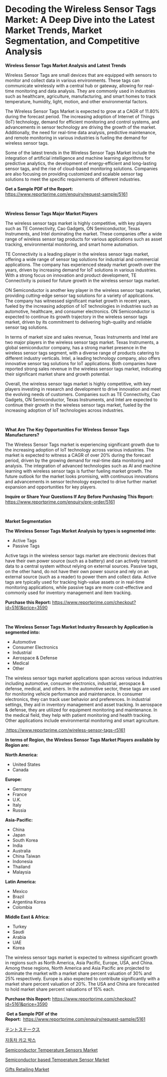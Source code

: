 <p><h1>Decoding the Wireless Sensor Tags Market: A Deep Dive into the Latest Market Trends, Market Segmentation, and Competitive Analysis</h1></p><p><strong>Wireless Sensor Tags Market Analysis and Latest Trends</strong></p>
<p><p>Wireless Sensor Tags are small devices that are equipped with sensors to monitor and collect data in various environments. These tags can communicate wirelessly with a central hub or gateway, allowing for real-time monitoring and data analysis. They are commonly used in industries such as healthcare, agriculture, manufacturing, and smart homes to track temperature, humidity, light, motion, and other environmental factors.</p><p>The Wireless Sensor Tags Market is expected to grow at a CAGR of 11.80% during the forecast period. The increasing adoption of Internet of Things (IoT) technology, demand for efficient monitoring and control systems, and advancements in sensor technology are driving the growth of the market. Additionally, the need for real-time data analysis, predictive maintenance, and remote monitoring in various industries is fueling the demand for wireless sensor tags.</p><p>Some of the latest trends in the Wireless Sensor Tags Market include the integration of artificial intelligence and machine learning algorithms for predictive analytics, the development of energy-efficient and long-lasting sensor tags, and the rise of cloud-based monitoring solutions. Companies are also focusing on providing customized and scalable sensor tag solutions to meet the specific requirements of different industries.</p></p>
<p><strong>Get a Sample PDF of the Report:&nbsp;</strong> <a href="https://www.reportprime.com/enquiry/request-sample/5161">https://www.reportprime.com/enquiry/request-sample/5161</a></p>
<p>&nbsp;</p>
<p><strong>Wireless Sensor Tags Major Market Players</strong></p>
<p><p>The wireless sensor tags market is highly competitive, with key players such as TE Connectivity, Cao Gadgets, ON Semiconductor, Texas Instruments, and Intel dominating the market. These companies offer a wide range of wireless sensor tag products for various applications such as asset tracking, environmental monitoring, and smart home automation.</p><p>TE Connectivity is a leading player in the wireless sensor tags market, offering a wide range of sensor tag solutions for industrial and commercial applications. The company has experienced steady market growth over the years, driven by increasing demand for IoT solutions in various industries. With a strong focus on innovation and product development, TE Connectivity is poised for future growth in the wireless sensor tags market.</p><p>ON Semiconductor is another key player in the wireless sensor tags market, providing cutting-edge sensor tag solutions for a variety of applications. The company has witnessed significant market growth in recent years, fueled by the increasing adoption of IoT technologies in industries such as automotive, healthcare, and consumer electronics. ON Semiconductor is expected to continue its growth trajectory in the wireless sensor tags market, driven by its commitment to delivering high-quality and reliable sensor tag solutions.</p><p>In terms of market size and sales revenue, Texas Instruments and Intel are two major players in the wireless sensor tags market. Texas Instruments, a global semiconductor company, has a strong market presence in the wireless sensor tags segment, with a diverse range of products catering to different industry verticals. Intel, a leading technology company, also offers innovative sensor tag solutions for IoT applications. Both companies have reported strong sales revenue in the wireless sensor tags market, indicating their significant market share and growth potential.</p><p>Overall, the wireless sensor tags market is highly competitive, with key players investing in research and development to drive innovation and meet the evolving needs of customers. Companies such as TE Connectivity, Cao Gadgets, ON Semiconductor, Texas Instruments, and Intel are expected to continue their growth in the wireless sensor tags market, fueled by the increasing adoption of IoT technologies across industries.</p></p>
<p>&nbsp;</p>
<p><strong>What Are The Key Opportunities For Wireless Sensor Tags Manufacturers?</strong></p>
<p><p>The Wireless Sensor Tags market is experiencing significant growth due to the increasing adoption of IoT technology across various industries. The market is expected to witness a CAGR of over 20% during the forecast period, driven by the growing demand for real-time data monitoring and analysis. The integration of advanced technologies such as AI and machine learning with wireless sensor tags is further fueling market growth. The future outlook for the market looks promising, with continuous innovations and advancements in sensor technology expected to drive further market expansion and opportunities for key players.</p></p>
<p><strong>Inquire or Share Your Questions If Any Before Purchasing This Report:</strong> <a href="https://www.reportprime.com/enquiry/pre-order/5161">https://www.reportprime.com/enquiry/pre-order/5161</a></p>
<p>&nbsp;</p>
<p><strong>Market Segmentation</strong></p>
<p><strong>The Wireless Sensor Tags Market Analysis by types is segmented into:</strong></p>
<p><ul><li>Active Tags</li><li>Passive Tags</li></ul></p>
<p><p>Active tags in the wireless sensor tags market are electronic devices that have their own power source (such as a battery) and can actively transmit data to a central system without relying on external sources. Passive tags, on the other hand, do not have their own power source and rely on an external source (such as a reader) to power them and collect data. Active tags are typically used for tracking high-value assets or in real-time monitoring applications, while passive tags are more cost-effective and commonly used for inventory management and item tracking.</p></p>
<p><strong>Purchase this Report:&nbsp;</strong><a href="https://www.reportprime.com/checkout?id=5161&price=3590">https://www.reportprime.com/checkout?id=5161&price=3590</a></p>
<p>&nbsp;</p>
<p><strong>The Wireless Sensor Tags Market Industry Research by Application is segmented into:</strong></p>
<p><ul><li>Automotive</li><li>Consumer Electronics</li><li>Industrial</li><li>Aerospace & Defense</li><li>Medical</li><li>Other</li></ul></p>
<p><p>The wireless sensor tags market applications span across various industries including automotive, consumer electronics, industrial, aerospace & defense, medical, and others. In the automotive sector, these tags are used for monitoring vehicle performance and maintenance. In consumer electronics, they can track user behavior and preferences. In industrial settings, they aid in inventory management and asset tracking. In aerospace & defense, they are utilized for equipment monitoring and maintenance. In the medical field, they help with patient monitoring and health tracking. Other applications include environmental monitoring and smart agriculture.</p></p>
<p><a href="https://www.reportprime.com/wireless-sensor-tags-r5161">&nbsp;https://www.reportprime.com/wireless-sensor-tags-r5161</a></p>
<p><strong>In terms of Region, the Wireless Sensor Tags Market Players available by Region are:</strong></p>
<p>
    <p> <strong> North America: </strong>
        <ul>
            <li>United States</li>
            <li>Canada</li>
        </ul>
        </p> 
    <p> <strong> Europe: </strong>
        <ul>
            <li>Germany</li>
            <li>France</li>
            <li>U.K.</li>
            <li>Italy</li>
            <li>Russia</li>
        </ul>
        </p> 
    <p> <strong> Asia-Pacific: </strong>
        <ul>
            <li>China</li>
            <li>Japan</li>
            <li>South Korea</li>
            <li>India</li>
            <li>Australia</li>
            <li>China Taiwan</li>
            <li>Indonesia</li>
            <li>Thailand</li>
            <li>Malaysia</li>
        </ul>
        </p> 
    <p> <strong> Latin America: </strong>
        <ul>
            <li>Mexico</li>
            <li>Brazil</li>
            <li>Argentina Korea</li>
            <li>Colombia</li>
        </ul>
        </p> 
    <p> <strong> Middle East & Africa: </strong>
        <ul>
            <li>Turkey</li>
            <li>Saudi</li>
            <li>Arabia</li>
            <li>UAE</li>
            <li>Korea</li>
        </ul>
    </p>
    </p>
<p><p>The wireless sensor tags market is expected to witness significant growth in regions such as North America, Asia Pacific, Europe, USA, and China. Among these regions, North America and Asia Pacific are projected to dominate the market with a market share percent valuation of 30% and 25% respectively. Europe is also expected to contribute significantly with a market share percent valuation of 20%. The USA and China are forecasted to hold market share percent valuations of 15% each.</p></p>
<p><strong>Purchase this Report: </strong><a href="https://www.reportprime.com/checkout?id=5161&price=3590">https://www.reportprime.com/checkout?id=5161&price=3590</a></p>
<p>&nbsp;<strong>Get a Sample PDF of the Report:&nbsp;&nbsp;</strong><a href="https://www.reportprime.com/enquiry/request-sample/5161">https://www.reportprime.com/enquiry/request-sample/5161</a></p>
<p><strong></strong></p>
<p><p><a href="https://github.com/LeanneBruen2023/Market-Research-Report-List-1/blob/main/891135673962.md">テントステークス</a></p><p><a href="https://github.com/Skyleitney456456/Market-Research-Report-List-1/blob/main/459738470504.md">자동차 카고 박스</a></p><p><a href="https://github.com/Alonsoolds3wq1d81czn8rbol/Market-Research-Report-List-2/blob/main/semiconductor-temperature-sensors-market.md">Semiconductor Temperature Sensors Market</a></p><p><a href="https://github.com/yemakinde/Market-Research-Report-List-2/blob/main/semiconductor-based-temperature-sensor-market.md">Semiconductor based Temperature Sensor Market</a></p><p><a href="https://issuu.com/reportprime-2/docs/gifts-retailing-market-size-2030.pptx">Gifts Retailing Market</a></p></p>